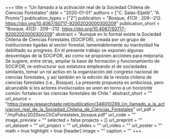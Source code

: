 +++
title = "Un llamado a la activación real de la Sociedad Chilena de Ciencias Forestales"
date = "2020-01-01"
authors = ["C. Salas-Eljatib", "A. Promis"]
publication_types = ["2"]
publication = "Bosque, 41(3) : 209--212. https://doi.org/10.4067/S0717-92002020000300209"
publication_short = "Bosque, 41(3) : 209--212. https://doi.org/10.4067/S0717-92002020000300209"
abstract = "Aunque en lo formal existe la Sociedad Chilena de Ciencias Forestales (SOCIFOR), creada por un grupo de instituciones ligadas al sector forestal, lamentablemente su inactividad ha debilitado su progreso. En el presente trabajo se exponen algunas desventajas de la SOCIFOR, así como se proponen acciones para mejorarla. Se sugiere, entre otras, ampliar la base de formación y funcionamiento de SOCIFOR, re-estructurar sus estatutos empleando el de sociedades similares, tomar un rol activo en la organización del congreso nacional de ciencias forestales, y así también en la edición de la revista chilena de ciencias forestales (i.e., Bosque). La presente propuesta es ambiciosa, pero alcanzable si los actores involucrados se unen en torno a un horizonte común: fortalecer las ciencias forestales de Chile."
abstract_short = ""
url_source = "https://www.researchgate.net/publication/346010289_Un_llamado_a_la_activacion_real_de_la_Sociedad_Chilena_de_Ciencias_Forestales"
url_pdf = "/myPubs/2020socChCsForestales_bosque.pdf"
url_code = ""
image_preview = ""
selected = false
projects = []
url_preprint = ""
url_dataset = ""
url_project = ""
url_slides = ""
url_video = ""
url_poster = ""
math = true
highlight = true
[header]
image = ""
caption = ""
+++
